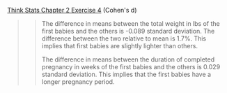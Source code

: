 [Think Stats Chapter 2 Exercise 4](http://greenteapress.com/thinkstats2/html/thinkstats2003.html#toc24) (Cohen's d)

>> The difference in means between the total weight in lbs of the first babies and the others is -0.089 standard deviation. The difference between the two relative to mean is 1.7%. This implies that first babies are slightly lighter than others.
>>
>> The difference in means between the duration of completed pregnancy in weeks of the first babies and the others is 0.029 standard deviation. This implies that the first babies have a longer pregnancy period. 
